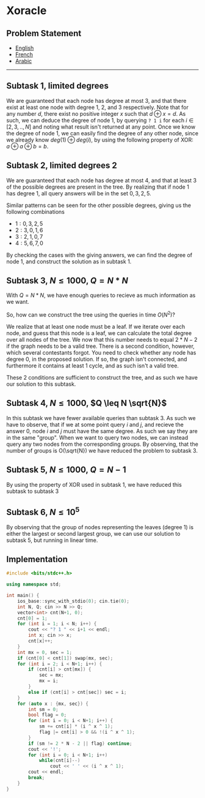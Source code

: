 # Xoracle

## Problem Statement
- [English](statements/xoracle%20(en).pdf)
- [French](statements/xoracle%20(fr).pdf)
- [Arabic](statements/xoracle%20(ar_DZ).pdf)

---

## Subtask 1, limited degrees

We are guaranteed that each node has degree at most 3, and that there exist at least one node with degree 1, 2, and 3 respectively.
Note that for any number $d$, there exist no positive integer $x$ such that $d \oplus x = d$. 
As such, we can deduce the degree of node 1, by querying `? 1 i` for each $i \in [2, 3, .., N]$ and noting what result isn't returned at any point.
Once we know the degree of node 1, we can easily find the degree of any other node, since we already know $deg(1) \oplus deg(i)$, by using the following property of XOR:
$a \oplus a \oplus b = b$.

## Subtask 2, limited degrees 2

We are guaranteed that each node has degree at most 4, and that at least 3 of the possible degrees are present in the tree.
By realizing that if node 1 has degree 1, all query answers will be in the set $0, 3, 2, 5$.

Similar patterns can be seen for the other possible degrees, giving us the following combinations

* $1 : {0, 3, 2, 5}$
* $2 : {3, 0, 1, 6}$
* $3 : {2, 1, 0, 7}$
* $4 : {5, 6, 7, 0}$

By checking the cases with the giving answers, we can find the degree of node 1,
and construct the solution as in subtask 1.

## Subtask 3, $N \leq 1000$, $Q = N * N$

With $Q = N * N$, we have enough queries to recieve as much information as we want.

So, how can we construct the tree using the queries in time $O(N^2)$?

We realize that at least one node must be a leaf.
If we iterate over each node, and guess that this node is a leaf, we can calculate the total degree over all nodes of the tree. We now that this number needs to equal $2 * N - 2$ if the graph needs to be a valid tree.
There is a second condition, however, which several contestants forgot.
You need to check whether any node has degree 0, in the proposed solution.
If so, the graph isn't connected, and furthermore it contains at least 1 cycle, and as such isn't a valid tree.

These 2 conditions are sufficient to construct the tree, and as such we have our solution to this subtask.

## Subtask 4, $N \leq 1000$, $Q \leq N \sqrt{N}$

In this subtask we have fewer available queries than subtask 3.
As such we have to observe, that if we at some point query $i$ and $j$, and recieve the answer 0, node $i$ and $j$ must have the same degree.
As such we say they are in the same "group".
When we want to query two nodes, we can instead query any two nodes from the corresponding groups.
By observing, that the number of groups is O(\sqrt{N}) we have reduced the problem to subtask 3.

## Subtask 5, $N \leq 1000$, $Q = N - 1$

By using the property of XOR used in subtask 1, we have reduced this subtask to subtask 3

## Subtask 6, $N \leq 10^5$

By observing that the group of nodes representing the leaves (degree 1) is either the largest or second largest group,
we can use our solution to subtask 5, but running in linear time.

## Implementation

```cpp
#include <bits/stdc++.h>

using namespace std;

int main() {
	ios_base::sync_with_stdio(0); cin.tie(0);
	int N, Q; cin >> N >> Q;
	vector<int> cnt(N+1, 0);
	cnt[0] = 1;
	for (int i = 1; i < N; i++) {
		cout << "? 1 " << i+1 << endl;
		int x; cin >> x;
		cnt[x]++;
	}
	int mx = 0, sec = 1;
	if (cnt[0] < cnt[1]) swap(mx, sec);
	for (int i = 2; i < N+1; i++) {
		if (cnt[i] > cnt[mx]) {
			sec = mx;
			mx = i;
		}
		else if (cnt[i] > cnt[sec]) sec = i;
	}
	for (auto x : {mx, sec}) {
		int sm = 0;
		bool flag = 0;
		for (int i = 0; i < N+1; i++) {
			sm += cnt[i] * (i ^ x ^ 1);
			flag |= cnt[i] > 0 && !(i ^ x ^ 1);
		}
		if (sm != 2 * N - 2 || flag) continue;
		cout << '!';
		for (int i = 0; i < N+1; i++)
			while(cnt[i]--)
				cout << ' ' << (i ^ x ^ 1);
		cout << endl;
		break;
	}
}
```

